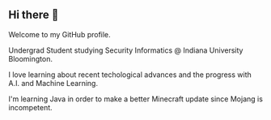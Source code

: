 ## Hi there 👋

Welcome to my GitHub profile.

Undergrad Student studying Security Informatics @ Indiana University Bloomington.

I love learning about recent techological advances and the progress with A.I. and Machine Learning.

I'm learning Java in order to make a better Minecraft update since Mojang is incompetent.
